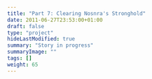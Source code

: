 ```yaml
---
title: "Part 7: Clearing Nosnra's Stronghold"
date: 2011-06-27T23:53:00+01:00
draft: false
type: "project"
hideLastModified: true
summary: "Story in progress"
summaryImage: ""
tags: []
weight: 65
---
```

